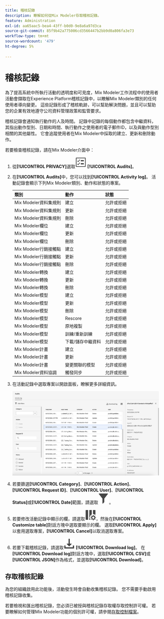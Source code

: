 ```yaml
---
title: 稽核記錄
description: 瞭解如何從Mix Modeler存取稽核記錄。
feature: Administration
exl-id: aa65aac5-bea4-43ff-b0d0-9e8a6a97d3ca
source-git-commit: 85f9b42a775006cd3566447b2bb9d0a806fa3e73
workflow-type: tm+mt
source-wordcount: '479'
ht-degree: 5%

---
```


# 稽核記錄

為了提高系統中所執行活動的透明度和可見度，Mix Modeler工作流程中的使用者活動會擷取在Experience Platform稽核記錄中，以瞭解Mix Modeler類別的任何使用者導向變更。 這些記錄形成了稽核軌跡，可以幫助解決問題，並且可以幫助您的企業有效地遵守公司資料管理政策和監管要求。

<!-- DO WE HAVE TO ADD THIS
If you are subject to the Health Insurance Portability and Accountability Act (HIPAA) and create, receive, maintain, or transmit permitted sensitive personal data through Mix Modeler, you are responsible for executing a BAA with Adobe and licensing Healthcare Shield.
-->

稽核記錄會通知執行動作的人及時間。 記錄中記錄的每個動作都包含中繼資料，其指出動作型別、日期和時間、執行動作之使用者的電子郵件ID，以及與動作型別相關的其他屬性。 它會追蹤使用者在Mix Modeler中採取的建立、更新和刪除動作。

若要檢查稽核記錄，請在Mix Modeler介面中：

1. 從&#x200B;**[!UICONTROL PRIVACY]**&#x200B;選取![工作清單](/help/assets/icons/TaskList.svg) **[!UICONTROL Audits]**。

1. 在&#x200B;**[!UICONTROL Audits]**&#x200B;中，您可以找到&#x200B;**[!UICONTROL Activity log]**。 活動記錄會顯示下列Mix Modeler類別、動作和狀態的專案。

   | 類別 | 動作 | 狀態 |
   |---|---|---|
   | Mix Modeler資料集規則 | 建立 | 允許或拒絕 |
   | Mix Modeler資料集規則 | 更新 | 允許或拒絕 |
   | Mix Modeler資料集規則 | 刪除 | 允許或拒絕 |
   | Mix Modeler欄位 | 建立 | 允許或拒絕 |
   | Mix Modeler欄位 | 更新 | 允許或拒絕 |
   | Mix Modeler欄位 | 刪除 | 允許或拒絕 |
   | Mix Modeler行銷接觸點 | 建立 | 允許或拒絕 |
   | Mix Modeler行銷接觸點 | 更新 | 允許或拒絕 |
   | Mix Modeler行銷接觸點 | 刪除 | 允許或拒絕 |
   | Mix Modeler轉換 | 建立 | 允許或拒絕 |
   | Mix Modeler轉換 | 更新 | 允許或拒絕 |
   | Mix Modeler轉換 | 刪除 | 允許或拒絕 |
   | Mix Modeler模型 | 建立 | 允許或拒絕 |
   | Mix Modeler模型 | 更新 | 允許或拒絕 |
   | Mix Modeler模型 | 刪除 | 允許或拒絕 |
   | Mix Modeler模型 | Rescore | 允許或拒絕 |
   | Mix Modeler模型 | 原地複製 | 允許或拒絕 |
   | Mix Modeler模型 | 訓練/重新訓練 | 允許或拒絕 |
   | Mix Modeler模型 | 下載/儲存中繼資料 | 允許或拒絕 |
   | Mix Modeler計畫 | 建立 | 允許或拒絕 |
   | Mix Modeler計畫 | 更新 | 允許或拒絕 |
   | Mix Modeler計畫 | 變更關聯的模型 | 允許或拒絕 |
   | Mix Modeler資料協調 | 觸發同步 | 允許或拒絕 |


1. 在活動記錄中選取專案以開啟面板，瞭解更多詳細資訊。

   ![Mix Modeler稽核](/help/assets/mix-modeler-audit.png)

1. 若要篩選&#x200B;**[!UICONTROL Category]**、**[!UICONTROL Action]**、**[!UICONTROL Request ID]**、**[!UICONTROL User]**、**[!UICONTROL Status]**&#x200B;或&#x200B;**[!UICONTROL Date]**&#x200B;範圍，請選取![篩選器](/help/assets/icons/Filter.svg)。

1. 若要修改活動記錄中顯示的欄，請選取![欄](/help/assets/icons/ColumnSetting.svg)，然後在&#x200B;**[!UICONTROL Customize table]**&#x200B;對話方塊中選取要顯示的欄。 選取&#x200B;**[!UICONTROL Apply]**&#x200B;以套用選取專案，**[!UICONTROL Cancel]**&#x200B;以取消選取專案。

1. 若要下載稽核記錄，請選取![下載](/help/assets/icons/Download.svg) **[!UICONTROL Download log]**。 在&#x200B;**[!UICONTROL Download log]**&#x200B;對話方塊中，選取&#x200B;**[!UICONTROL CSV]**&#x200B;或&#x200B;**[!UICONTROL JSON]**&#x200B;作為格式，並選取&#x200B;**[!UICONTROL Download]**。

## 存取稽核記錄

為您的組織啟用此功能後，活動發生時會自動收集稽核記錄。 您不需要手動啟用稽核記錄收集。

若要檢視和匯出稽核記錄，您必須已被授與稽核記錄存取權存取控制許可權。 若要瞭解如何管理Mix Modeler功能的個別許可權，請參閱[存取控制檔案](https://experienceleague.adobe.com/zh-hant/docs/experience-platform/access-control/home)。
